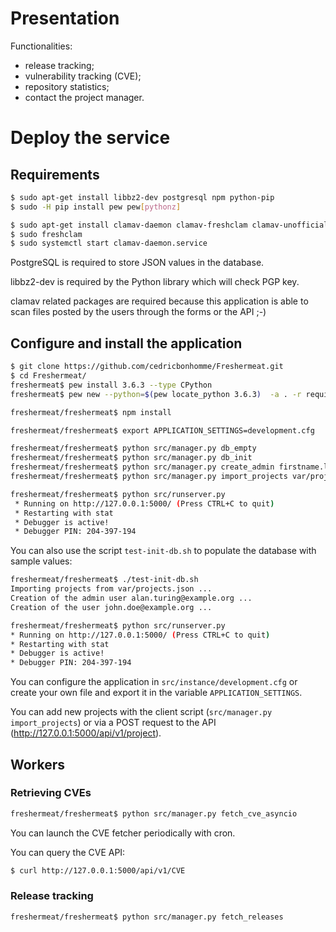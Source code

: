 

# Presentation

Functionalities:

- release tracking;
- vulnerability tracking (CVE);
- repository statistics;
- contact the project manager.


# Deploy the service

## Requirements

```bash
$ sudo apt-get install libbz2-dev postgresql npm python-pip
$ sudo -H pip install pew pew[pythonz]

$ sudo apt-get install clamav-daemon clamav-freshclam clamav-unofficial-sigs
$ sudo freshclam
$ sudo systemctl start clamav-daemon.service
```

PostgreSQL is required to store JSON values in the database.

libbz2-dev is required by the Python library which will check PGP key.

clamav related packages are required because this application is able to scan
files posted by the users through the forms or the API ;-)

## Configure and install the application

```bash
$ git clone https://github.com/cedricbonhomme/Freshermeat.git
$ cd Freshermeat/
freshermeat$ pew install 3.6.3 --type CPython
freshermeat$ pew new --python=$(pew locate_python 3.6.3)  -a . -r requirements.txt freshermeat

freshermeat/freshermeat$ npm install

freshermeat/freshermeat$ export APPLICATION_SETTINGS=development.cfg

freshermeat/freshermeat$ python src/manager.py db_empty
freshermeat/freshermeat$ python src/manager.py db_init
freshermeat/freshermeat$ python src/manager.py create_admin firstname.lastname@example.org firstname lastname your-password
freshermeat/freshermeat$ python src/manager.py import_projects var/projects.json

freshermeat/freshermeat$ python src/runserver.py
 * Running on http://127.0.0.1:5000/ (Press CTRL+C to quit)
 * Restarting with stat
 * Debugger is active!
 * Debugger PIN: 204-397-194
```

You can also use the script ``test-init-db.sh`` to populate the database
with sample values:

```bash
freshermeat/freshermeat$ ./test-init-db.sh
Importing projects from var/projects.json ...
Creation of the admin user alan.turing@example.org ...
Creation of the user john.doe@example.org ...

freshermeat/freshermeat$ python src/runserver.py
* Running on http://127.0.0.1:5000/ (Press CTRL+C to quit)
* Restarting with stat
* Debugger is active!
* Debugger PIN: 204-397-194
```

You can configure the application in ``src/instance/development.cfg`` or create
your own file and export it in the variable ``APPLICATION_SETTINGS``.


You can add new projects with the client script
(``src/manager.py import_projects``) or via a POST request to the API
(http://127.0.0.1:5000/api/v1/project).



## Workers

### Retrieving CVEs

```bash
freshermeat/freshermeat$ python src/manager.py fetch_cve_asyncio
```

You can launch the CVE fetcher periodically with cron.

You can query the CVE API:

```bash
$ curl http://127.0.0.1:5000/api/v1/CVE
```


### Release tracking

```bash
freshermeat/freshermeat$ python src/manager.py fetch_releases
```
